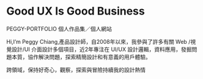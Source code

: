 # Good UX Is Good Business
PEGGY-PORTFOLIO 個人作品集／個人網站

Hi,I’m Peggy Chiang,產品設計師，自2008年以來，我參與了許多有關 Web /視覺設計/UI 介面設計多個項目，近2年專注在 UI/UX 設計邏輯，資料應用，發掘問題本質，協作解決問題，探索精簡設計和有意義的用戶體驗。

跨領域，保持好奇心，觀察，探索與冒險持續我的設計熱情
